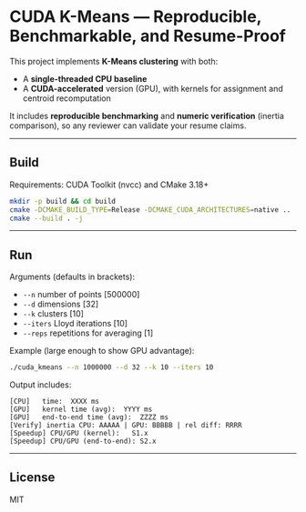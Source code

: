 
# CUDA K-Means — Reproducible, Benchmarkable, and Resume-Proof

This project implements **K-Means clustering** with both:
- A **single-threaded CPU baseline**
- A **CUDA-accelerated** version (GPU), with kernels for assignment and centroid recomputation

It includes **reproducible benchmarking** and **numeric verification** (inertia comparison), so any reviewer can validate your resume claims.

---

## Build

Requirements: CUDA Toolkit (nvcc) and CMake 3.18+

```bash
mkdir -p build && cd build
cmake -DCMAKE_BUILD_TYPE=Release -DCMAKE_CUDA_ARCHITECTURES=native ..
cmake --build . -j
```

---

## Run

Arguments (defaults in brackets):
- `--n` number of points [500000]
- `--d` dimensions [32]
- `--k` clusters [10]
- `--iters` Lloyd iterations [10]
- `--reps` repetitions for averaging [1]

Example (large enough to show GPU advantage):
```bash
./cuda_kmeans --n 1000000 --d 32 --k 10 --iters 10
```

Output includes:
```
[CPU]   time:  XXXX ms
[GPU]   kernel time (avg):  YYYY ms
[GPU]   end-to-end time (avg):  ZZZZ ms
[Verify] inertia CPU: AAAAA | GPU: BBBBB | rel diff: RRRR
[Speedup] CPU/GPU (kernel):   S1.x
[Speedup] CPU/GPU (end-to-end): S2.x
```



---

## License
MIT
